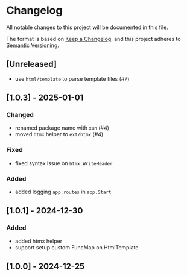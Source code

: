 # Changelog

All notable changes to this project will be documented in this file.

The format is based on [Keep a Changelog](https://keepachangelog.com/en/1.0.0/),
and this project adheres to [Semantic Versioning](https://semver.org/spec/v2.0.0.html).

## [Unreleased]
- use `html/template` to parse template files (#7)

## [1.0.3] - 2025-01-01
### Changed
- renamed package name with `xun` (#4)
- moved `htmx` helper to `ext/htmx` (#4)

### Fixed
- fixed syntax issue on `htmx.WriteHeader`
  
### Added
- added logging `app.routes` in `app.Start`

## [1.0.1] - 2024-12-30
### Added
- added htmx helper
- support setup custom FuncMap on HtmlTemplate 

## [1.0.0] - 2024-12-25
